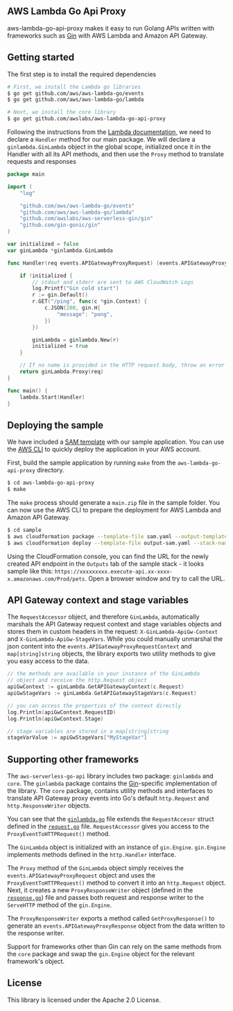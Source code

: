 ## AWS Lambda Go Api Proxy
aws-lambda-go-api-proxy makes it easy to run Golang APIs written with frameworks such as [Gin](https://gin-gonic.github.io/gin/) with AWS Lambda and Amazon API Gateway.

## Getting started
The first step is to install the required dependencies

```bash
# First, we install the Lambda go libraries
$ go get github.com/aws/aws-lambda-go/events
$ go get github.com/aws/aws-lambda-go/lambda

# Next, we install the core library
$ go get github.com/awslabs/aws-lambda-go-api-proxy
```

Following the instructions from the [Lambda documentation](https://docs.aws.amazon.com/lambda/latest/dg/go-programming-model-handler-types.html), we need to declare a `Handler` method for our main package. We will declare a `ginlambda.GinLambda` object
in the global scope, initialized once it in the Handler with all its API methods, and then use the `Proxy` method to translate requests and responses

```go
package main

import (
	"log"

	"github.com/aws/aws-lambda-go/events"
	"github.com/aws/aws-lambda-go/lambda"
	"github.com/awslabs/aws-serverless-gin/gin"
	"github.com/gin-gonic/gin"
)

var initialized = false
var ginLambda *ginlambda.GinLambda

func Handler(req events.APIGatewayProxyRequest) (events.APIGatewayProxyResponse, error) {

	if !initialized {
		// stdout and stderr are sent to AWS CloudWatch Logs
		log.Printf("Gin cold start")
		r := gin.Default()
		r.GET("/ping", func(c *gin.Context) {
			c.JSON(200, gin.H{
				"message": "pong",
			})
		})

		ginLambda = ginlambda.New(r)
		initialized = true
	}

	// If no name is provided in the HTTP request body, throw an error
	return ginLambda.Proxy(req)
}

func main() {
	lambda.Start(Handler)
}
```

## Deploying the sample
We have included a [SAM template](https://github.com/awslabs/serverless-application-model) with our sample application. You can use the [AWS CLI](https://aws.amazon.com/cli/) to quickly deploy the application in your AWS account. 

First, build the sample application by running `make` from the `aws-lambda-go-api-proxy` directory.

```bash
$ cd aws-lambda-go-api-proxy
$ make
```

The `make` process should generate a `main.zip` file in the sample folder. You can now use the AWS CLI to prepare the deployment for AWS Lambda and Amazon API Gateway.

```bash
$ cd sample
$ aws cloudformation package --template-file sam.yaml --output-template-file output-sam.yaml --s3-bucket YOUR_DEPLOYMENT_BUCKET
$ aws cloudformation deploy --template-file output-sam.yaml --stack-name YOUR_STACK_NAME --capabilities CAPABILITY_IAM
```

Using the CloudFormation console, you can find the URL for the newly created API endpoint in the `Outputs` tab of the sample stack - it looks sample like this: `https://xxxxxxxxx.execute-api.xx-xxxx-x.amazonaws.com/Prod/pets`. Open a browser window and try to call the URL.

## API Gateway context and stage variables
The `RequestAccessor` object, and therefore `GinLambda`, automatically marshals the API Gateway request context and stage variables objects and stores them in custom headers in the request: `X-GinLambda-ApiGw-Context` and `X-GinLambda-ApiGw-StageVars`. While you could manually unmarshal the json content into the `events.APIGatewayProxyRequestContext` and `map[string]string` objects, the library exports two utility methods to give you easy access to the data.

```go
// the methods are available in your instance of the GinLambda
// object and receive the http.Request object
apiGwContext := ginLambda.GetAPIGatewayContext(c.Request)
apiGwStageVars := ginLambda.GetAPIGatewayStageVars(c.Request)

// you can access the properties of the context directly
log.Println(apiGwContext.RequestID)
log.Println(apiGwContext.Stage)

// stage variables are stored in a map[string]string
stageVarValue := apiGwStageVars["MyStageVar"]
```

## Supporting other frameworks
The `aws-serverless-go-api` library includes two package: `ginlambda` and `core`. The `ginlambda` package contains the [Gin](https://gin-gonic.github.io/gin/)-specific implementation of the library. The `core` package, contains utility methods and interfaces to translate API Gateway proxy events into Go's default `http.Request` and `http.ResponseWriter` objects.

You can see that the [`ginlambda.go`](gin/ginlambda.go) file extends the `RequestAccesor` struct defined in the [`request.go`](core/request.go) file.  `RequestAccessor` gives you access to the `ProxyEventToHTTPRequest()` method.

The `GinLambda` object is initialized with an instance of `gin.Engine`. `gin.Engine` implements methods defined in the `http.Handler` interface.

The `Proxy` method of the `GinLambda` object simply receives the `events.APIGatewayProxyRequest` object and uses the `ProxyEventToHTTPRequest()` method to convert it into an `http.Request` object. Next, it creates a new `ProxyResponseWriter` object (defined in the [`response.go`](core/response.go)) file and passes both request and response writer to the `ServeHTTP` method of the `gin.Engine`. 

The `ProxyResponseWriter` exports a method called `GetProxyResponse()` to generate an `events.APIGatewayProxyResponse` object from the data written to the response writer. 

Support for frameworks other than Gin can rely on the same methods from the `core` package and swap the `gin.Engine` object for the relevant framework's object.

## License

This library is licensed under the Apache 2.0 License. 
